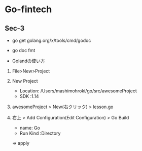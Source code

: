 # Go-fintech
## Sec-3
- go get golang.org/x/tools/cmd/godoc
- go doc fmt

- Golandの使い方
1. File>New>Project
2. New Project
    - Location: /Users/mashimohroki/go/src/awesomeProject
    - SDK :1.14
3. awesomeProject > New(右クリック) > lesson.go
4. 右上 > Add Configuration(Edit Configuration) > Go Build
    - name: Go
    - Run Kind :Directory
  
    => apply
    
